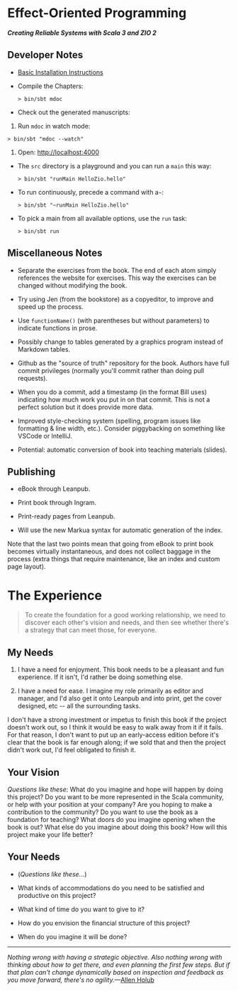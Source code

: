 # Effect-Oriented Programming

***Creating Reliable Systems with Scala 3 and ZIO 2***

## Developer Notes

* [Basic Installation Instructions](https://github.com/EffectOrientedProgramming/Examples#effect-oriented-programming-book-examples)

* Compile the Chapters:
  ```
  > bin/sbt mdoc
  ```

* Check out the generated manuscripts:
1. Run `mdoc` in watch mode:
  ```
  > bin/sbt "mdoc --watch"
  ```
1. Open: [http://localhost:4000](http://localhost:4000)

* The `src` directory is a playground and you can run a `main` this way:
  ```
  > bin/sbt "runMain HelloZio.hello"
  ```

* To run continuously, precede a command with a`~`:
  ```
  > bin/sbt "~runMain HelloZio.hello"
  ```

* To pick a main from all available options, use the `run` task:
  ```
  > bin/sbt run
  ```

## Miscellaneous Notes

- Separate the exercises from the book. The end of each atom simply references
  the website for exercises. This way the exercises can be changed without
  modifying the book.

- Try using Jen (from the bookstore) as a copyeditor, to improve and
  speed up the process.

- Use `functionName()` (with parentheses but without parameters) to indicate functions in prose.

- Possibly change to tables generated by a graphics program instead of Markdown tables.

- Github as the "source of truth" repository for the book. Authors have
  full commit privileges (normally you'll commit rather than doing pull requests).

- When you do a commit, add a timestamp (in the format Bill uses) indicating how
  much work you put in on that commit. This is not a perfect solution but it
  does provide more data.

- Improved style-checking system (spelling, program issues like
  formatting & line width, etc.). Consider piggybacking on something like
  VSCode or IntelliJ.

- Potential: automatic conversion of book into teaching materials (slides).

## Publishing

- eBook through Leanpub.

- Print book through Ingram.

- Print-ready pages from Leanpub.

- Will use the new Markua syntax for automatic generation of the index.

Note that the last two points mean that going from eBook to print book becomes
virtually instantaneous, and does not collect baggage in the process (extra
things that require maintenance, like an index and custom page layout).

# The Experience

> To create the foundation for a good working relationship, we need to discover
> each other's vision and needs, and then see whether there's a strategy that
> can meet those, for everyone.

## My Needs

1. I have a need for enjoyment. This book needs to be a pleasant and fun
experience. If it isn't, I'd rather be doing something else.

2. I have a need for ease. I imagine my role primarily as editor and manager,
and I'd also get it onto Leanpub and into print, get the cover designed, etc --
all the surrounding tasks.

I don't have a strong investment or impetus to finish this book if the project
doesn't work out, so I think it would be easy to walk away from it if it fails.
For that reason, I don't want to put up an early-access edition before it's
clear that the book is far enough along; if we sold that and then the project
didn't work out, I'd feel obligated to finish it.

## Your Vision

*Questions like these*: What do you imagine and hope will happen by doing this
project? Do you want to be more represented in the Scala community, or help
with your position at your company? Are you hoping to make a contribution to
the community? Do you want to use the book as a foundation for teaching? What
doors do you imagine opening when the book is out? What else do you imagine
about doing this book? How will this project make your life better?

## Your Needs

- (*Questions like these...*)

- What kinds of accommodations do you need to be satisfied and productive on this project?

- What kind of time do you want to give to it?

- How do you envision the financial structure of this project?

- When do you imagine it will be done?

--------------------

*Nothing wrong with having a strategic objective. Also nothing wrong with
thinking about how to get there, and even planning the first few steps. But if
that plan can't change dynamically based on inspection and feedback as you
move forward, there's no agility.*&mdash;[Allen Holub](https://twitter.com/allenholub)

